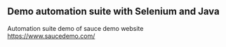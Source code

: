 ## Demo automation suite with Selenium and Java
Automation suite demo of sauce demo website https://www.saucedemo.com/